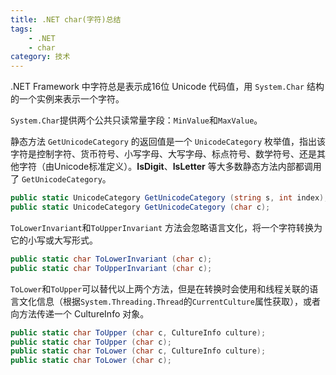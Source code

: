 ```yaml
---
title: .NET char(字符)总结
tags: 
    - .NET
    - char
category: 技术
---
```


.NET Framework 中字符总是表示成16位 Unicode 代码值，用 `System.Char` 结构的一个实例来表示一个字符。  

`System.Char`提供两个公共只读常量字段：`MinValue`和`MaxValue`。  

静态方法 `GetUnicodeCategory` 的返回值是一个 `UnicodeCategory` 枚举值，指出该字符是控制字符、货币符号、小写字母、大写字母、标点符号、数学符号、还是其他字符（由Unicode标准定义）。**IsDigit**、**IsLetter** 等大多数静态方法内部都调用了 `GetUnicodeCategory`。  
``` csharp
public static UnicodeCategory GetUnicodeCategory (string s, int index);
public static UnicodeCategory GetUnicodeCategory (char c);
```

<!--more-->

`ToLowerInvariant`和`ToUpperInvariant` 方法会忽略语言文化，将一个字符转换为它的小写或大写形式。  
``` csharp
public static char ToLowerInvariant (char c);
public static char ToUpperInvariant (char c);
```
`ToLower`和`ToUpper`可以替代以上两个方法，但是在转换时会使用和线程关联的语言文化信息（根据`System.Threading.Thread`的`CurrentCulture`属性获取），或者向方法传递一个 CultureInfo 对象。
``` csharp
public static char ToUpper (char c, CultureInfo culture);
public static char ToUpper (char c);
public static char ToLower (char c, CultureInfo culture);
public static char ToLower (char c);
```


